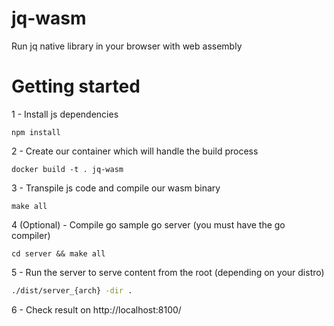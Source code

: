 # jq-wasm
Run jq native library in your browser with web assembly

# Getting started

1 - Install js dependencies
```
npm install
```

2 - Create our container which will handle the build process
```
docker build -t . jq-wasm
```

3 - Transpile js code and compile our wasm binary
```
make all
```

4 (Optional) - Compile go sample go server (you must have the go compiler)
```
cd server && make all
```

5 - Run the server to serve content from the root (depending on your distro)
```bash
./dist/server_{arch} -dir .
```

6 - Check result on http://localhost:8100/